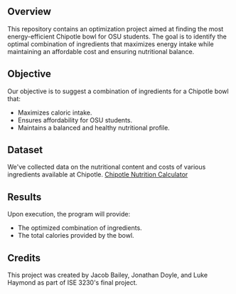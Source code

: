 ## Overview

This repository contains an optimization project aimed at finding the most energy-efficient Chipotle bowl for OSU students. The goal is to identify the optimal combination of ingredients that maximizes energy intake while maintaining an affordable cost and ensuring nutritional balance.

## Objective

Our objective is to suggest a combination of ingredients for a Chipotle bowl that:

- Maximizes caloric intake.
- Ensures affordability for OSU students.
- Maintains a balanced and healthy nutritional profile.

## Dataset

We've collected data on the nutritional content and costs of various ingredients available at Chipotle.
[Chipotle Nutrition Calculator](https://www.chipotle.com/nutrition-calculator)

## Results

Upon execution, the program will provide:
- The optimized combination of ingredients.
- The total calories provided by the bowl.

## Credits

This project was created by Jacob Bailey, Jonathan Doyle, and Luke Haymond as part of ISE 3230's final project.
